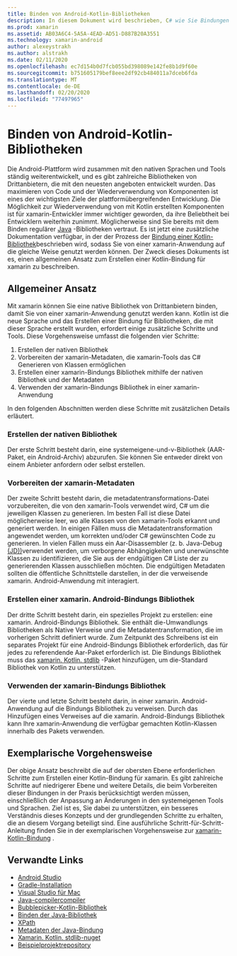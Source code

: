 ```yaml
---
title: Binden von Android-Kotlin-Bibliotheken
description: In diesem Dokument wird beschrieben, C# wie Sie Bindungen für den Code von Kotlin erstellen, sodass Native Bibliotheken in einer xamarin. Android-Anwendung verwendet werden können.
ms.prod: xamarin
ms.assetid: AB03A6C4-5A5A-4EAD-AD51-D887B20A3551
ms.technology: xamarin-android
author: alexeystrakh
ms.author: alstrakh
ms.date: 02/11/2020
ms.openlocfilehash: ec7d154b0d7fcb055bd398089e142fe8b1d9f60e
ms.sourcegitcommit: b751605179bef8eee2df92cb484011a7dceb6fda
ms.translationtype: MT
ms.contentlocale: de-DE
ms.lasthandoff: 02/20/2020
ms.locfileid: "77497965"
---
```

# <a name="bind-android-kotlin-libraries"></a>Binden von Android-Kotlin-Bibliotheken

Die Android-Plattform wird zusammen mit den nativen Sprachen und Tools ständig weiterentwickelt, und es gibt zahlreiche Bibliotheken von Drittanbietern, die mit den neuesten angeboten entwickelt wurden. Das maximieren von Code und der Wiederverwendung von Komponenten ist eines der wichtigsten Ziele der plattformübergreifenden Entwicklung. Die Möglichkeit zur Wiederverwendung von mit Kotlin erstellten Komponenten ist für xamarin-Entwickler immer wichtiger geworden, da ihre Beliebtheit bei Entwicklern weiterhin zunimmt. Möglicherweise sind Sie bereits mit dem Binden regulärer [Java](https://docs.microsoft.com/xamarin/android/platform/binding-java-library/) -Bibliotheken vertraut. Es ist jetzt eine zusätzliche Dokumentation verfügbar, in der der Prozess der [Bindung einer Kotlin-Bibliothek](walkthrough.md)beschrieben wird, sodass Sie von einer xamarin-Anwendung auf die gleiche Weise genutzt werden können. Der Zweck dieses Dokuments ist es, einen allgemeinen Ansatz zum Erstellen einer Kotlin-Bindung für xamarin zu beschreiben.

## <a name="high-level-approach"></a>Allgemeiner Ansatz

Mit xamarin können Sie eine native Bibliothek von Drittanbietern binden, damit Sie von einer xamarin-Anwendung genutzt werden kann. Kotlin ist die neue Sprache und das Erstellen einer Bindung für Bibliotheken, die mit dieser Sprache erstellt wurden, erfordert einige zusätzliche Schritte und Tools. Diese Vorgehensweise umfasst die folgenden vier Schritte:

1. Erstellen der nativen Bibliothek
1. Vorbereiten der xamarin-Metadaten, die xamarin-Tools das C# Generieren von Klassen ermöglichen
1. Erstellen einer xamarin-Bindungs Bibliothek mithilfe der nativen Bibliothek und der Metadaten
1. Verwenden der xamarin-Bindungs Bibliothek in einer xamarin-Anwendung

In den folgenden Abschnitten werden diese Schritte mit zusätzlichen Details erläutert.

### <a name="build-the-native-library"></a>Erstellen der nativen Bibliothek

Der erste Schritt besteht darin, eine systemeigene-und-v-Bibliothek (AAR-Paket, ein Android-Archiv) abzurufen. Sie können Sie entweder direkt von einem Anbieter anfordern oder selbst erstellen.

### <a name="prepare-the-xamarin-metadata"></a>Vorbereiten der xamarin-Metadaten

Der zweite Schritt besteht darin, die metadatentransformations-Datei vorzubereiten, die von den xamarin-Tools verwendet wird, C# um die jeweiligen Klassen zu generieren. Im besten Fall ist diese Datei möglicherweise leer, wo alle Klassen von den xamarin-Tools erkannt und generiert werden. In einigen Fällen muss die Metadatentransformation angewendet werden, um korrekten und/oder C# gewünschten Code zu generieren. In vielen Fällen muss ein Aar-Disassembler (z. b. Java-Debug [(JD))](http://java-decompiler.github.io/)verwendet werden, um verborgene Abhängigkeiten und unerwünschte Klassen zu identifizieren, die Sie aus der endgültigen C# Liste der zu generierenden Klassen ausschließen möchten. Die endgültigen Metadaten sollten die öffentliche Schnittstelle darstellen, in der die verweisende xamarin. Android-Anwendung mit interagiert.

### <a name="build-a-xamarinandroid-binding-library"></a>Erstellen einer xamarin. Android-Bindungs Bibliothek

Der dritte Schritt besteht darin, ein spezielles Projekt zu erstellen: eine xamarin. Android-Bindungs Bibliothek. Sie enthält die-Umwandlungs Bibliotheken als Native Verweise und die Metadatentransformation, die im vorherigen Schritt definiert wurde. Zum Zeitpunkt des Schreibens ist ein separates Projekt für eine Android-Bindungs Bibliothek erforderlich, das für jedes zu referendende Aar-Paket erforderlich ist. Die Bindungs Bibliothek muss das [xamarin. Kotlin. stdlib](https://www.nuget.org/packages/Xamarin.Kotlin.StdLib/) -Paket hinzufügen, um die-Standard Bibliothek von Kotlin zu unterstützen.

### <a name="consume-the-xamarin-binding-library"></a>Verwenden der xamarin-Bindungs Bibliothek

Der vierte und letzte Schritt besteht darin, in einer xamarin. Android-Anwendung auf die Bindungs Bibliothek zu verweisen. Durch das Hinzufügen eines Verweises auf die xamarin. Android-Bindungs Bibliothek kann Ihre xamarin-Anwendung die verfügbar gemachten Kotlin-Klassen innerhalb des Pakets verwenden.

## <a name="walkthrough"></a>Exemplarische Vorgehensweise

Der obige Ansatz beschreibt die auf der obersten Ebene erforderlichen Schritte zum Erstellen einer Kotlin-Bindung für xamarin. Es gibt zahlreiche Schritte auf niedrigerer Ebene und weitere Details, die beim Vorbereiten dieser Bindungen in der Praxis berücksichtigt werden müssen, einschließlich der Anpassung an Änderungen in den systemeigenen Tools und Sprachen. Ziel ist es, Sie dabei zu unterstützen, ein besseres Verständnis dieses Konzepts und der grundlegenden Schritte zu erhalten, die an diesem Vorgang beteiligt sind. Eine ausführliche Schritt-für-Schritt-Anleitung finden Sie in der exemplarischen Vorgehensweise zur [xamarin-Kotlin-Bindung](walkthrough.md) .

## <a name="related-links"></a>Verwandte Links

- [Android Studio](https://developer.android.com/studio)
- [Gradle-Installation](https://gradle.org/install/)
- [Visual Studio für Mac](https://visualstudio.microsoft.com/downloads)
- [Java-compilercompiler](http://java-decompiler.github.io/)
- [Bubblepicker-Kotlin-Bibliothek](https://github.com/igalata/Bubble-Picker)
- [Binden der Java-Bibliothek](https://docs.microsoft.com/xamarin/android/platform/binding-java-library/)
- [XPath](https://www.w3.org/TR/xpath/)
- [Metadaten der Java-Bindung](https://docs.microsoft.com/xamarin/android/platform/binding-java-library/customizing-bindings/java-bindings-metadata)
- [Xamarin. Kotlin. stdlib-nuget](https://www.nuget.org/packages/Xamarin.Kotlin.StdLib/)
- [Beispielprojektrepository](https://github.com/xamcat/xamarin-binding-kotlin-framework)
